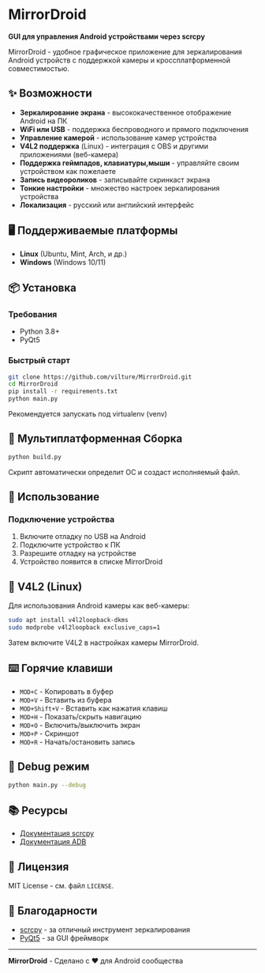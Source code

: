 # MirrorDroid

**GUI для управления Android устройствами через scrcpy**

MirrorDroid - удобное графическое приложение для зеркалирования Android устройств с поддержкой камеры и кроссплатформенной совместимостью.

## ✨ Возможности

- **Зеркалирование экрана** - высококачественное отображение Android на ПК
- **WiFi или USB** - поддержка беспроводного и прямого подключения
- **Управление камерой** - использование камер устройства
- **V4L2 поддержка** (Linux) - интеграция с OBS и другими приложениями (веб-камера)
- **Поддержка геймпадов, клавиатуры,мыши** - управляйте своим устройством как пожелаете
- **Запись видеороликов** - записывайте скринкаст экрана
- **Тонкие настройки** - множество настроек зеркалирования устройства
- **Локализация** - русский или английский интерфейс

## 🖥️ Поддерживаемые платформы

- **Linux** (Ubuntu, Mint, Arch, и др.)
- **Windows** (Windows 10/11)

## 📦 Установка

### Требования
- Python 3.8+
- PyQt5

### Быстрый старт
```bash
git clone https://github.com/vilture/MirrorDroid.git
cd MirrorDroid
pip install -r requirements.txt
python main.py
```

Рекомендуется запускать под virtualenv (venv)

## 🚀 Мультиплатформенная Сборка

```bash
python build.py
```

Скрипт автоматически определит ОС и создаст исполняемый файл.

## 📖 Использование

### Подключение устройства
1. Включите отладку по USB на Android
2. Подключите устройство к ПК
3. Разрешите отладку на устройстве
4. Устройство появится в списке MirrorDroid

## 📸 V4L2 (Linux)

Для использования Android камеры как веб-камеры:

```bash
sudo apt install v4l2loopback-dkms
sudo modprobe v4l2loopback exclusive_caps=1
```

Затем включите V4L2 в настройках камеры MirrorDroid.

## ⌨️ Горячие клавиши

- `MOD+C` - Копировать в буфер
- `MOD+V` - Вставить из буфера  
- `MOD+Shift+V` - Вставить как нажатия клавиш
- `MOD+H` - Показать/скрыть навигацию
- `MOD+O` - Включить/выключить экран
- `MOD+P` - Скриншот
- `MOD+R` - Начать/остановить запись

## 🐛 Debug режим

```bash
python main.py --debug
```

## 📚 Ресурсы

- [Документация scrcpy](https://github.com/Genymobile/scrcpy)
- [Документация ADB](https://developer.android.com/tools/adb)

## 📄 Лицензия

MIT License - см. файл `LICENSE`.

## 🙏 Благодарности

- [scrcpy](https://github.com/Genymobile/scrcpy) - за отличный инструмент зеркалирования
- [PyQt5](https://www.riverbankcomputing.com/software/pyqt) - за GUI фреймворк

---

**MirrorDroid** - Сделано с ❤️ для Android сообщества
